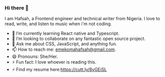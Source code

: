 ### Hi there 👋
 
 I am Hafsah, a Frontend engineer and technical writer from Nigeria. I love to read, write, and listen to music when i'm not coding.

- 🌱 I’m currently learning React native and Typescript.
- 👯 I’m looking to collaborate on any fantastic open source project.
- 💬 Ask me about CSS, JavaScript, and anything fun.
- 📫 How to reach me: emekomahafsah@gmail.com.
- 😄 Pronouns: She/Her.
- ⚡ Fun fact:  I love whoever is reading this.
- ⚡ Find my resume here:https://cutt.ly/8vGEiSL

